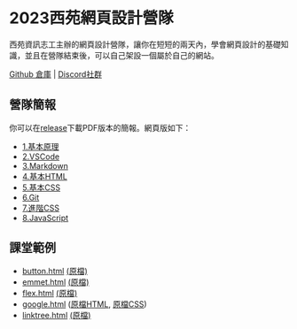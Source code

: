 # 2023西苑網頁設計營隊

西苑資訊志工主辦的網頁設計營隊，讓你在短短的兩天內，學會網頁設計的基礎知識，並且在營隊結束後，可以自己架設一個屬於自己的網站。

[Github 倉庫](https://github.com/SYSH-Tech-Volunteer/Web-Design-Camp) | [Discord社群](https://discord.gg/Awwasw45Gc)

## 營隊簡報

你可以在[release](https://github.com/SYSH-Tech-Volunteer/Web-Design-Camp/releases/tag/%E7%AC%AC%E4%B8%80%E5%A4%A9)下載PDF版本的簡報。網頁版如下：

* [1.基本原理](教學簡報/1.基本原理.md)
* [2.VSCode](教學簡報/2.VSCode.md)
* [3.Markdown](教學簡報/3.Markdown.md)
* [4.基本HTML](教學簡報/4.基本HTML.md)
* [5.基本CSS](教學簡報/5.基本CSS.md)
* [6.Git](教學簡報/6.Git.md)
* [7.進階CSS](教學簡報/7.進階CSS.md)
* [8.JavaScript](8.JavaScript.md)

## 課堂範例

* [button.html](practice/button.html) [(原檔)](https://github.com/SYSH-Tech-Volunteer/Web-Design-Camp/blob/main/practice/button.html)
* [emmet.html](practice/emmet.html) [(原檔)](https://github.com/SYSH-Tech-Volunteer/Web-Design-Camp/blob/main/practice/emmet.html)
* [flex.html](practice/flex.html) [(原檔)](https://github.com/SYSH-Tech-Volunteer/Web-Design-Camp/blob/main/practice/flex.html)
* [google.html](practice/google.html) ([原檔HTML](https://github.com/SYSH-Tech-Volunteer/Web-Design-Camp/blob/main/practice/google.html), [原檔CSS](https://github.com/SYSH-Tech-Volunteer/Web-Design-Camp/blob/main/practice/google.css))
* [linktree.html](practice/linktree.html) [(原檔)](https://github.com/SYSH-Tech-Volunteer/Web-Design-Camp/blob/main/practice/linktree.html)